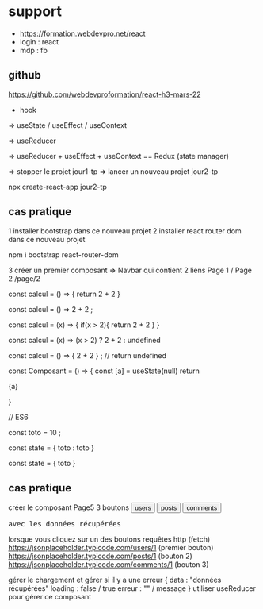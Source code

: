 # support 

- https://formation.webdevpro.net/react
- login : react
- mdp : fb

## github

https://github.com/webdevproformation/react-h3-mars-22

- hook 

=> useState / useEffect / useContext 

=> useReducer 

=> useReducer + useEffect + useContext == Redux (state manager)

=> stopper le projet jour1-tp 
=> lancer un nouveau projet jour2-tp 

npx create-react-app jour2-tp

## cas pratique 

1 installer bootstrap dans ce nouveau projet 
2 installer react router dom dans ce nouveau projet

npm i bootstrap react-router-dom

3 créer un premier composant => Navbar 
qui contient 2 liens 
Page 1 /
Page 2 /page/2

const calcul = () => { 
    return 2 + 2
}

const calcul = () => 2 + 2 ;

const calcul = (x) => {
    if(x > 2){
        return 2 + 2
    }
}

const calcul = (x) => (x > 2) ? 2 + 2 : undefined 

const calcul = () => { 2 + 2 } ; // return undefined 

const Composant = () => {
    const [a] = useState(null)
    return <p>{a}</p>
}

// ES6 

const toto = 10 ;

const state = {
    toto : toto
}

const state = {
    toto
}

## cas pratique

créer le composant Page5 
3 boutons 
<button>users</button>
<button>posts</button>
<button>comments</button>
<pre>avec les données récupérées</pre>
lorsque vous cliquez sur un des boutons requêtes http (fetch)
https://jsonplaceholder.typicode.com/users/1 (premier bouton)
https://jsonplaceholder.typicode.com/posts/1 (bouton 2)
https://jsonplaceholder.typicode.com/comments/1 (bouton 3)

gérer le chargement et gérer si il y a une erreur 
{
    data : "données récupérées"
    loading : false / true
    erreur : "" / message 
}
utiliser useReducer pour gérer ce composant 


